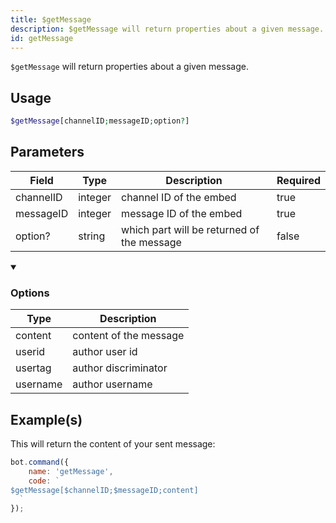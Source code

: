 ```yaml
---
title: $getMessage
description: $getMessage will return properties about a given message.
id: getMessage
---
```


`$getMessage` will return properties about a given message.

## Usage

```php
$getMessage[channelID;messageID;option?]
```

## Parameters

| Field     | Type    | Description                                | Required |
|-----------|---------|--------------------------------------------|----------|
| channelID | integer | channel ID of the embed                    | true     |
| messageID | integer | message ID of the embed                    | true     |
| option?   | string  | which part will be returned of the message | false    |

<details open>
  <summary><h3> Options </h3></summary>

| Type     | Description            |
|----------|------------------------|
| content  | content of the message |
| userid   | author user id         |
| usertag  | author discriminator   |
| username | author username        |

</details>

## Example(s)

This will return the content of your sent message:

```javascript
bot.command({
    name: 'getMessage',
    code: `
$getMessage[$channelID;$messageID;content]
  `
});
```